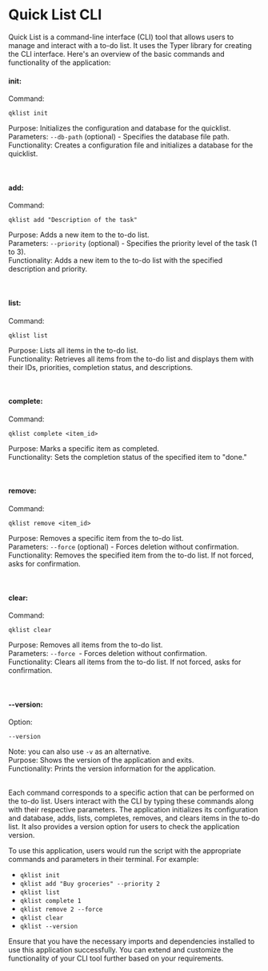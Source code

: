 # Quick List CLI

Quick List is a command-line interface (CLI) tool that allows users to manage and interact with a to-do list. It uses the Typer library for creating the CLI interface. Here's an overview of the basic commands and functionality of the application:

#### init:
Command: 
```
qklist init
```
Purpose: Initializes the configuration and database for the quicklist.<br/>
Parameters: `--db-path` (optional) - Specifies the database file path.<br/>
Functionality: Creates a configuration file and initializes a database for the quicklist.

&nbsp;
#### add:
Command: 
```
qklist add "Description of the task"
```
Purpose: Adds a new item to the to-do list.<br/>
Parameters: `--priority` (optional) - Specifies the priority level of the task (1 to 3).<br/>
Functionality: Adds a new item to the to-do list with the specified description and priority.

&nbsp;
#### list:
Command: 
```
qklist list
```
Purpose: Lists all items in the to-do list.<br/>
Functionality: Retrieves all items from the to-do list and displays them with their IDs, priorities, completion status, and descriptions.

&nbsp;
#### complete:
Command: 
```
qklist complete <item_id>
```
Purpose: Marks a specific item as completed.<br/>
Functionality: Sets the completion status of the specified item to "done."

&nbsp;
#### remove:
Command: 
```
qklist remove <item_id>
```
Purpose: Removes a specific item from the to-do list.<br/>
Parameters: `--force` (optional) - Forces deletion without confirmation.<br/>
Functionality: Removes the specified item from the to-do list. If not forced, asks for confirmation.

&nbsp;
#### clear:
Command: 
```
qklist clear
```
Purpose: Removes all items from the to-do list.<br/>
Parameters: `--force `- Forces deletion without confirmation.<br/>
Functionality: Clears all items from the to-do list. If not forced, asks for confirmation.

&nbsp;
#### --version:
Option: 
```
--version
```
Note: you can also use `-v` as an alternative.<br/>
Purpose: Shows the version of the application and exits.<br/>
Functionality: Prints the version information for the application.

&nbsp;<br/>
Each command corresponds to a specific action that can be performed on the to-do list. Users interact with the CLI by typing these commands along with their respective parameters. The application initializes its configuration and database, adds, lists, completes, removes, and clears items in the to-do list. It also provides a version option for users to check the application version.

To use this application, users would run the script with the appropriate commands and parameters in their terminal. For example:

- `qklist init`
- `qklist add "Buy groceries" --priority 2`
- `qklist list`
- `qklist complete 1`
- `qklist remove 2 --force`
- `qklist clear`
- `qklist --version`

Ensure that you have the necessary imports and dependencies installed to use this application successfully. You can extend and customize the functionality of your CLI tool further based on your requirements.


